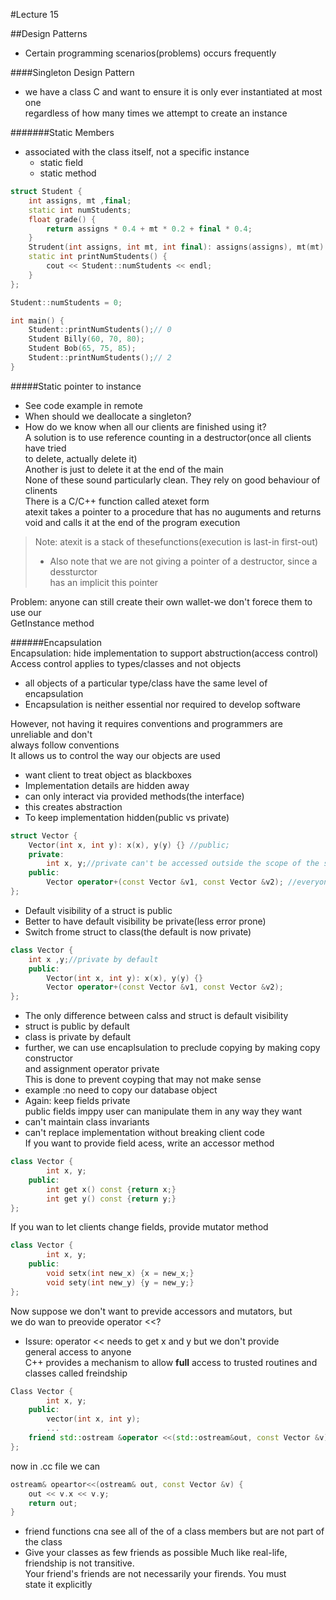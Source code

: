 #Lecture 15  

##Design Patterns
- Certain programming scenarios(problems) occurs frequently

####Singleton Design Pattern
- we have a class C and want to ensure it is only ever instantiated at most one  
regardless of how many times we attempt to create an instance

#######Static Members
- associated with the class itself, not a specific instance
	- static field
	- static method
  
```C++
struct Student {
	int assigns, mt ,final;
	static int numStudents;
	float grade() {
		return assigns * 0.4 + mt * 0.2 + final * 0.4;
	}
	Strudent(int assigns, int mt, int final): assigns(assigns), mt(mt) ,final(final){}
	static int printNumStudents() {
		cout << Student::numStudents << endl;
	}
};

Student::numStudents = 0;

int main() {
	Student::printNumStudents();// 0
	Student Billy(60, 70, 80);
	Student Bob(65, 75, 85);
	Student::printNumStudents();// 2
}
```
#####Static pointer to instance
- See code example in remote
- When should we deallocate a singleton?
- How do we know when all our clients are finished using it?  
A solution is to use reference counting in a destructor(once all clients have tried  
to delete, actually delete it)  
Another is just to delete it at the end of the main  
None of these sound particularly clean. They rely on good behaviour of clinents  
There is a C/C++ function called atexet form <cstdlib>  
atexit takes a pointer to a procedure that has no auguments and returns void and calls 
it at the end of the program execution  


>Note: atexit is a stack of thesefunctions(execution is last-in first-out)  
>- Also note that we are not giving a pointer of a destructor, since a dessturctor  
has an implicit this pointer

Problem: anyone can still create their own wallet-we don't forece them to use our  
GetInstance method  

######Encapsulation  
Encapsulation: hide implementation to support abstruction(access control)  
Access control applies to types/classes and not objects
- all objects of a particular type/class have the same level of encapsulation
- Encapsulation is neither essential nor required to develop software  
  
However, not having it requires conventions and programmers are unreliable and don't  
always follow conventions  
It allows us to control the way our objects are used  
- want client to treat object as blackboxes
- Implementation details are hidden away
- can only interact via provided methods(the interface)
- this creates abstraction
- To keep implementation hidden(public vs private)
```C++
struct Vector {
	Vector(int x, int y): x(x), y(y) {} //public;
	private:
		int x, y;//private can't be accessed outside the scope of the struct
	public: 
		Vector operator+(const Vector &v1, const Vector &v2); //everyone can use
};
```
- Default visibility of a struct is public 
- Better to have default  visibility be private(less error prone)
- Switch frome struct to class(the default is now private)
```C++
class Vector {
	int x ,y;//private by default
	public:
		Vector(int x, int y): x(x), y(y) {}
		Vector operator+(const Vector &v1, const Vector &v2);
};
```
- The only difference between calss and struct is default visibility
- struct is public by default
- class is private by default
- further, we can use encaplsulation to preclude copying by making copy constructor  
and assignment operator private  
This is done to prevent coyping that may not make sense
- example :no need to copy our database object
- Again: keep fields private  
public fields imppy user can manipulate them in any way they want  
- can't maintain class invariants
- can't replace implementation without breaking client code  
If you want to provide field acess, write an accessor method  
```C++
class Vector {
		int x, y;
	public:
		int get x() const {return x;}
		int get y() const {return y;}
};
```
If you wan to let clients change fields, provide mutator method  
```C++
class Vector {
		int x, y;
	public:
		void setx(int new_x) {x = new_x;}
		void sety(int new_y) {y = new_y;}
};
```
Now suppose we don't want to previde accessors and mutators, but   
we do wan to preovide operator <<?  
- Issure: operator << needs to get x and y but we don't provide  
general access to anyone  
C++ provides a mechanism to allow __full__ access to trusted routines and classes called freindship  
```C++
Class Vector {
		int x, y;
	public:
		vector(int x, int y);
		...
	friend std::ostream &operator <<(std::ostream&out, const Vector &v);
};
```
now in .cc file we can  
```C++
ostream& opeartor<<(ostream& out, const Vector &v) {
	out << v.x << v.y;
	return out;
}
```
- friend functions cna see all of the of a class members but are not part of the class  
- Give your classes as few friends as possible
Much like real-life, friendship is not transitive.  
Your friend's friends are not necessarily your firends. You must  
state it explicitly
